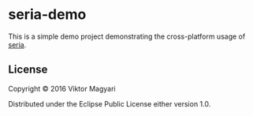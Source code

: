 # seria-demo

This is a simple demo project demonstrating the cross-platform usage of
[seria](https://github.com/moxaj/seria).

## License

Copyright © 2016 Viktor Magyari

Distributed under the Eclipse Public License either version 1.0.
